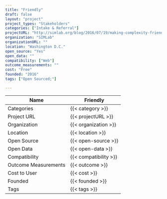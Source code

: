 ```yaml
---
title: "Friendly"
draft: false
layout: "project"
project_types: "Stakeholders"
categories: ["Intake & Referral"]
projectURL: "http://simlab.org/blog/2016/07/19/making-complexity-friendly/"
organization: "SIMLab"
organizationURL: ""
location: "Washington D.C."
open_source: "Yes"
open_data: ""
compatibility: ["Web"]
outcome_measurements: ""
cost: "Free"
founded: "2016"
tags: ["Open Sourced;"]

---
```



Name                    |  Friendly    
------------------------|----
Categories              | {{< category >}} 
Project URL             | {{< projectURL >}} 
Organization            | {{< organization >}} 
Location                | {{< location >}} 
Open Source             | {{< open-source >}} 
Open Data               | {{< open-data >}} 
Compatibility           | {{< compatibility >}} 
Outcome Measurements    | {{< outcome >}} 
Cost to User            | {{< cost >}} 
Founded                 | {{< founded >}} 
Tags                    | {{< tags >}} 

